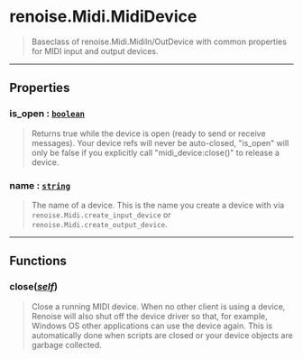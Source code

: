 # renoise.Midi.MidiDevice<a name="renoise.Midi.MidiDevice"></a>  
> Baseclass of renoise.Midi.MidiIn/OutDevice with common properties for MIDI
> input and output devices.  

<!-- toc -->
  

---  
## Properties
### is_open : [`boolean`](../../API/builtins/boolean.md)<a name="is_open"></a>
> Returns true while the device is open (ready to send or receive messages).
> Your device refs will never be auto-closed, "is_open" will only be false if
> you explicitly call "midi_device:close()" to release a device.

### name : [`string`](../../API/builtins/string.md)<a name="name"></a>
> The name of a device. This is the name you create a device with via
> `renoise.Midi.create_input_device` or `renoise.Midi.create_output_device`.

  

---  
## Functions
### close([*self*](../../API/builtins/self.md))<a name="close"></a>
> Close a running MIDI device. When no other client is using a device, Renoise
> will also shut off the device driver so that, for example, Windows OS other
> applications can use the device again. This is automatically done when
> scripts are closed or your device objects are garbage collected.  

